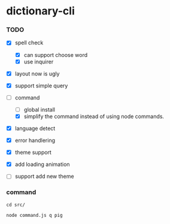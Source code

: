 # dictionary-cli


### TODO
- [x] spell check
  - [x] can support choose word
  - [x] use inquirer
- [x] layout now is ugly
- [x] support simple query
- [ ] command
  - [ ] global install
  - [x] simplify the command instead of using node commands.
- [x] language detect
- [x] error handlering
- [x] theme support
- [x] add loading animation
- [ ] support add new theme


### command

```shell
cd src/

node command.js q pig
```